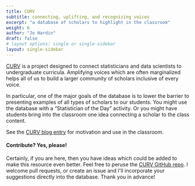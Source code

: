 ```yaml
---
title: CURV
subtitle: connecting, uplifting, and recognizing voices
excerpt: "a database of scholars to highlight in the classroom"
weight: 6
author: "Jo Hardin"
draft: false
# layout options: single or single-sidebar
layout: single-sidebar
---
```


[CURV](https://hardin47.github.io/CURV/) is a project designed to connect statisticians and data scientists to undergraduate curricula. Amplifying voices which are often marginalized helps all of us to build a larger community of scholars inclusive of every voice.

In particular, one of the major goals of the database is to lower the barrier to presenting examples of all types of scholars to our students. You might use the database with a “Statistician of the Day” activity. Or you might have students bring into the classroom one idea connecting a scholar to the class content.

See the <a href = "https://hardin47.netlify.app/blog/curv/" target = "_blank">CURV blog entry</a> for motivation and use in the classroom.

#### Contribute? Yes, please!

Certainly, if you are here, then you have ideas which could be added to make this resource even better.
Feel free to peruse the [CURV GitHub repo](https://github.com/hardin47/CURV/).
I welcome pull requests, or create an issue and I'll incorporate your suggestions directly into the database.
Thank you in advance!